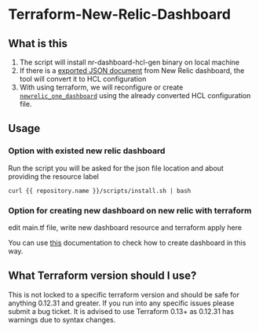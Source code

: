 # Terraform-New-Relic-Dashboard

## What is this

1. The script will install nr-dashboard-hcl-gen binary on local machine
2. If there is a [exported JSON document](https://docs.newrelic.com/docs/query-your-data/explore-query-data/dashboards/manage-your-dashboard/#dash-json) from New Relic dashboard, the tool will convert it to HCL configuration
3. With using terraform, we will reconfigure or create [`newrelic_one_dashboard`](https://registry.terraform.io/providers/newrelic/newrelic/latest/docs/resources/one_dashboard) using the already converted HCL configuration file.

## Usage

### Option with existed new relic dashboard

Run the script
you will be asked for the json file location and about providing the resource label

```
curl {{ repository.name }}/scripts/install.sh | bash
```

### Option for creating new dashboard on new relic with terraform

edit main.tf file, write new dashboard resource and terraform apply here

You can use [this](https://newrelic.com/blog/how-to-relic/how-to-create-syslog-dashboard-using-new-relic-terraform) documentation to check how to create dashboard in this way.

## What Terraform version should I use?

This is not locked to a specific terraform version and should be safe for anything 0.12.31 and greater.  If you run into any specific issues please submit a bug ticket.  It is advised to use Terraform 0.13+ as 0.12.31 has warnings due to syntax changes.